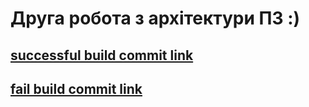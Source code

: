 # Друга робота з архітектури ПЗ :)

## [successful build commit link](https://github.com/cyberlord-coder-228/SA_lab2/commit/67b22cd48fef09f3318eda829a7fd1ae6b5488b6)

## [fail build commit link](https://github.com/DanilByaliy/DoublyLinkedList/commit/dd6bc59fcfd4be4bfbfe1dc0b99f92bfc74531fd)
